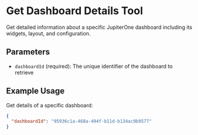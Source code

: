 # Get Dashboard Details Tool

Get detailed information about a specific JupiterOne dashboard including its widgets, layout, and configuration.

## Parameters
- `dashboardId` (required): The unique identifier of the dashboard to retrieve

## Example Usage
Get details of a specific dashboard:
```json
{
  "dashboardId": "95936c1a-468a-494f-b11d-b134ac9b9577"
}
```